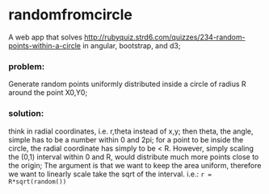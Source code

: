 randomfromcircle
================
A web app that solves http://rubyquiz.strd6.com/quizzes/234-random-points-within-a-circle
in angular, bootstrap, and d3; 

### problem:
Generate random points uniformly distributed inside a circle of radius R around the point X0,Y0;

### solution:
think in radial coordinates, i.e. r,theta instead of x,y;
then theta, the angle, simple has to be a number within 0 and 2pi;
for a point to be inside the circle, the radial coordinate has simply to be < R. 
However, simply scaling the (0,1) interval within 0 and R, would distribute much more points close to the origin;
The argument is that we want to keep the area uniform, therefore we want to linearly scale take the sqrt of the interval.
i.e.: `r = R*sqrt(random())`
